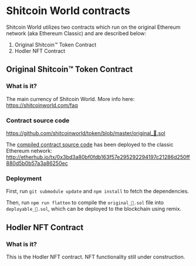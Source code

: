 # Shitcoin World contracts

Shitcoin World utilizes two contracts which run on the original Ethereum network (aka Ethereum Classic) and are described below:

1. Original Shitcoin™ Token Contract
2. Hodler NFT Contract

## Original Shitcoin™ Token Contract

### What is it?

The main currency of Shitcoin World. More info here: https://shitcoinworld.com/faq

### Contract source code

https://github.com/shitcoinworld/token/blob/master/original_💩.sol

The [compiled contract source code](https://github.com/shitcoinworld/token/blob/cd346470c89779638899627efba0b2f23ae354c8/deployable_%F0%9F%92%A9.sol) has been deployed to the classic Ethereum network: http://etherhub.io/tx/0x3bd3a80bf0fdb163f57e295292294197c21286d250ff880d5b0b57a3a86250ec

### Deployment

First, run `git submodule update` and `npm install` to fetch the dependencies.

Then, run `npm run flatten` to compile the `original_💩.sol` file into `deployable_💩.sol`, which can be deployed to the blockchain using remix.


## Hodler NFT Contract

### What is it?

This is the Hodler NFT contract. NFT functionality still under construction.
